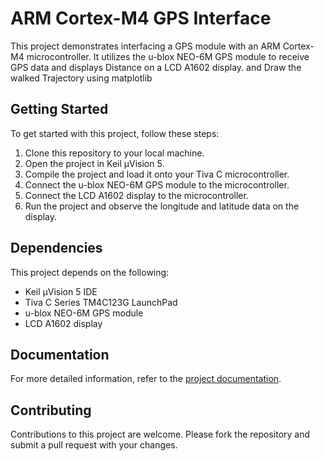 # ARM Cortex-M4 GPS Interface

This project demonstrates interfacing a GPS module with an ARM Cortex-M4 microcontroller. It utilizes the u-blox NEO-6M GPS module to receive GPS data and displays Distance on a LCD A1602 display.
and Draw the walked Trajectory using matplotlib
## Getting Started

To get started with this project, follow these steps:

1. Clone this repository to your local machine.
2. Open the project in Keil µVision 5.
3. Compile the project and load it onto your Tiva C microcontroller.
4. Connect the u-blox NEO-6M GPS module to the microcontroller.
5. Connect the LCD A1602 display to the microcontroller.
6. Run the project and observe the longitude and latitude data on the display.

## Dependencies

This project depends on the following:

- Keil µVision 5 IDE
- Tiva C Series TM4C123G LaunchPad
- u-blox NEO-6M GPS module
- LCD A1602 display

## Documentation

For more detailed information, refer to the [project documentation](https://github.com/minanasser54/ARM_M4_GPS/blob/MinaNasser/ARM_M4_GPS.pdf).

## Contributing

Contributions to this project are welcome. Please fork the repository and submit a pull request with your changes.
